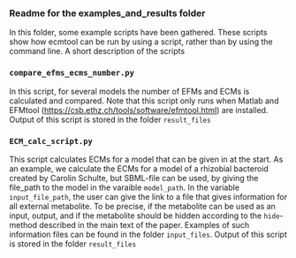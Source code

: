 ### Readme for the examples_and_results folder

In this folder, some example scripts have been gathered. These scripts show how ecmtool can be run by using a script, rather than by using the command line. A short description of the scripts

### `compare_efms_ecms_number.py`

In this script, for several models the number of EFMs and ECMs is calculated and compared. Note that this script only runs when Matlab and EFMtool (https://csb.ethz.ch/tools/software/efmtool.html) are installed. Output of this script is stored in the folder `result_files`

### `ECM_calc_script.py`

This script calculates ECMs for a model that can be given in at the start. As an example, we calculate the ECMs for a model of a rhizobial bacteroid created by Carolin Schulte, but SBML-file can be used, by giving the file_path to the model in the varaible `model_path`. In the variable `input_file_path`, the user can give the link to a file that gives information for all external metabolite. To be precise, if the metabolite can be used as an input, output, and if the metabolite should be hidden according to the `hide`-method described in the main text of the paper. Examples of such information files can be found in the folder `input_files`. Output of this script is stored in the folder `result_files`